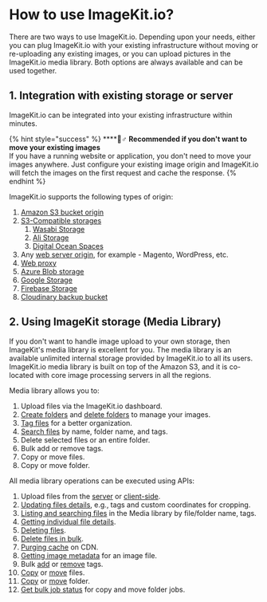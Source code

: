 # How to use ImageKit.io?

There are two ways to use ImageKit.io. Depending upon your needs, either you can plug ImageKit.io with your existing infrastructure without moving or re-uploading any existing images, or you can upload pictures in the ImageKit.io media library. Both options are always available and can be used together.

## 1. Integration with existing storage or server

ImageKit.io can be integrated into your existing infrastructure within minutes. 

{% hint style="success" %}
\*\*\*\*🧙♂ **Recommended if you don't want to move your existing images**  
If you have a running website or application, you don't need to move your images anywhere. Just configure your existing image origin and ImageKit.io will fetch the images on the first request and cache the response.
{% endhint %}

ImageKit.io supports the following types of origin:

1. [Amazon S3 bucket origin](../integration/configure-origin/amazon-s3-bucket-origin.md)
2. [S3-Compatible storages](../integration/configure-origin/s3-compatible-external-storages.md)
   1. [Wasabi Storage](../integration/configure-origin/wasabi-storage.md)
   2. [Ali Storage](../integration/configure-origin/alibaba-object-storage-service.md)
   3. [Digital Ocean Spaces](../integration/configure-origin/digital-ocean-spaces.md)
3. Any [web server origin](../integration/configure-origin/web-server-origin.md), for example - Magento, WordPress, etc.
4. [Web proxy](../integration/configure-origin/web-proxy.md)
5. [Azure Blob storage](../integration/configure-origin/azure-blob-storage.md)
6. [Google Storage](../integration/configure-origin/google-cloud-storage.md)
7. [Firebase Storage](../integration/configure-origin/firebase-storage.md)
8. [Cloudinary backup bucket](../integration/configure-origin/cloudinary-backup-bucket.md)

## 2. Using ImageKit storage \(Media Library\)

If you don't want to handle image upload to your own storage, then ImageKit's media library is excellent for you. The media library is an available unlimited internal storage provided by ImageKit.io to all its users. ImageKit.io media library is built on top of the Amazon S3, and it is co-located with core image processing servers in all the regions.

Media library allows you to:

1. Upload files via the ImageKit.io dashboard.
2. [Create folders](../media-library/overview/folders.md) and [delete folders](../media-library/overview/delete-folder.md) to manage your images.
3. [Tag files](../media-library/overview/image-tags.md) for a better organization.
4. [Search files](../media-library/overview/search-update-and-delete.md) by name, folder name, and tags.
5. Delete selected files or an entire folder.
6. Bulk add or remove tags.
7. Copy or move files.
8. Copy or move folder.

All media library operations can be executed using APIs:

1. Upload files from the [server](../api-reference/upload-file-api/server-side-file-upload.md) or [client-side](../api-reference/upload-file-api/client-side-file-upload.md).
2. [Updating files details](../api-reference/media-api/update-file-details.md), e.g., tags and custom coordinates for cropping.
3. [Listing and searching files](../api-reference/media-api/list-and-search-files.md) in the Media library by file/folder name, tags.
4. [Getting individual file details](../api-reference/media-api/get-file-details.md).
5. [Deleting files](../api-reference/media-api/delete-file.md).
6. [Delete files in bulk](../api-reference/media-api/delete-files-bulk.md).
7. [Purging cache](../api-reference/media-api/purge-cache.md) on CDN.
8. [Getting image metadata](../api-reference/metadata-api/get-image-metadata-for-uploaded-media-files.md) for an image file.
9. Bulk [add](../api-reference/media-api/add-tags-bulk.md) or [remove](../api-reference/media-api/remove-tags-bulk.md) tags.
10. [Copy](../api-reference/media-api/copy-file.md) or [move](../api-reference/media-api/move-file.md) files.
11. [Copy](../api-reference/media-api/copy-folder.md) or [move](../api-reference/media-api/move-folder.md) folder.
12. [Get bulk job status](../api-reference/media-api/copy-move-folder-status.md) for copy and move folder jobs.

